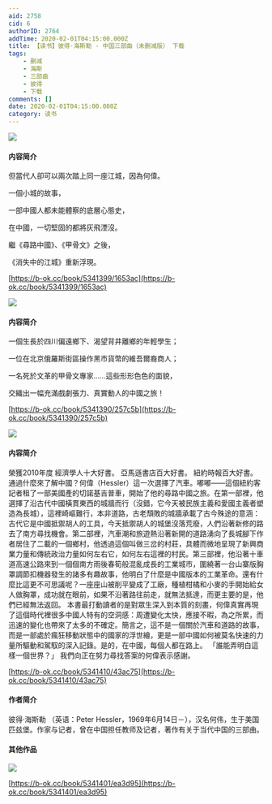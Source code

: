 ```yaml
---
aid: 2758
cid: 6
authorID: 2764
addTime: 2020-02-01T04:15:00.000Z
title: 【读书】彼得·海斯勒 - 中国三部曲（未删减版） 下载
tags:
    - 删减
    - 海斯
    - 三部曲
    - 彼得
    - 下载
comments: []
date: 2020-02-01T04:15:00.000Z
category: 读书
---
```


![](https://dl181.zlibcdn.com/covers/books/ef/df/a3/efdfa3c1b4b187d967fa58843734a482.jpg)

#### [](#%E5%86%85%E5%AE%B9%E7%AE%80%E4%BB%8B)内容简介

但當代人卻可以兩次踏上同一座江城，因為何偉。

一個小城的故事，

一部中國人都未能體察的底層心態史，

在中國，一切堅固的都將灰飛湮沒。

繼《尋路中國》、《甲骨文》之後，

《消失中的江城》重新浮現。

[https://b-ok.cc/book/5341399/1653ac](https://b-ok.cc/book/5341399/1653ac)

![](https://dl181.zlibcdn.com/covers/books/ef/39/9f/ef399fbaebf6fa686d4a7007cc04b064.jpg)

#### [](#%E5%86%85%E5%AE%B9%E7%AE%80%E4%BB%8B)内容简介

一個生長於四川偏遠鄉下、渴望背井離鄉的年輕學生；

一位在北京俄羅斯街區操作黑市貨幣的維吾爾裔商人；

一名死於文革的甲骨文專家……這些形形色色的面貌，

交織出一幅充滿戲劇張力、真實動人的中國之旅！

[https://b-ok.cc/book/5341390/257c5b](https://b-ok.cc/book/5341390/257c5b)

![](https://dl181.zlibcdn.com/covers/books/a9/e0/3d/a9e03d833ae9593bbe42c58e96acd666.jpg)

#### [](#%E5%86%85%E5%AE%B9%E7%AE%80%E4%BB%8B)内容简介

榮獲2010年度 經濟學人十大好書。 亞馬遜書店百大好書。 紐約時報百大好書。 通過什麼來了解中國？何偉（Hessler）這一次選擇了汽車。嘟嘟——這個紐約客記者租了一部美國產的切諾基吉普車，開始了他的尋路中國之旅。在第一部裡，他選擇了沿古代中國橫貫東西的城牆而行（沒錯，它今天被民族主義和愛國主義者塑造為長城），這裡崎嶇難行，本非道路，古老頹敗的城牆承載了古今殊途的意涵：古代它是中國抵禦胡人的工具，今天抵禦胡人的城堡沒落荒廢，人們沿著新修的路去了南方尋找機會。第二部裡，汽車潮和旅遊熱沿著新開的道路湧向了長城腳下作者居住了二載的一個鄉村，他透過這個叫做三岔的村莊，具體而微地呈現了新興商業力量和傳統政治力量如何左右它，如何左右這裡的村民。第三部裡，他沿著十車道高速公路來到一個個南方雨後春筍般混亂成長的工業城市，圍繞著一台山寨版胸罩調節扣機器發生的諸多有趣故事，他明白了什麼是中國版本的工業革命。還有什麼比這更不可思議呢？一座座山被削平變成了工廠，種植柑橘和小麥的手開始給女人做胸罩，成功就在眼前，如果不沿著路往前走，就無法抵達，而更主要的是，他們已經無法返回。 本書最打動讀者的是對眾生深入到本質的刻畫，何偉真實再現了這個時代裡很多中國人特有的空洞感：周遭變化太快，應接不暇，為之所累，而迅速的變化也帶來了太多的不確定。簡言之，這不是一個關於汽車和道路的故事，而是一部處於瘋狂移動狀態中的國家的浮世繪，更是一部中國如何被莫名快速的力量所驅動和駕馭的深入記錄。是的，在中國，每個人都在路上。 「誰能弄明白這樣一個世界？」 我們向正在努力尋找答案的何偉表示感謝。

[https://b-ok.cc/book/5341410/43ac75](https://b-ok.cc/book/5341410/43ac75)

#### [](#%E4%BD%9C%E8%80%85%E7%AE%80%E4%BB%8B)作者简介

彼得·海斯勒 （英语：Peter Hessler，1969年6月14日－），汉名何伟，生于美国匹兹堡。作家与记者，曾在中国担任教师及记者，著作有关于当代中国的三部曲。

#### [](#%E5%85%B6%E4%BB%96%E4%BD%9C%E5%93%81)其他作品

![](http://93.174.95.29/covers/2462000/885f9c334feb1133707e7fcc2d68a844-g.jpg)

[https://b-ok.cc/book/5341401/ea3d95](https://b-ok.cc/book/5341401/ea3d95)
